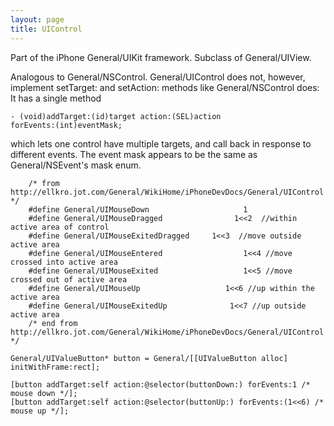```yaml
---
layout: page
title: UIControl
---
```




Part of the iPhone General/UIKit framework. Subclass of General/UIView.

Analogous to General/NSControl. General/UIControl does not, however, implement setTarget: and setAction: methods like General/NSControl does: It has a single method

  <code>- (void)addTarget:(id)target action:(SEL)action forEvents:(int)eventMask;</code>

which lets one control have multiple targets, and call back in response to different events. The event mask appears to be the same as General/NSEvent's mask enum.

    
        /* from http://ellkro.jot.com/General/WikiHome/iPhoneDevDocs/General/UIControl */
        #define General/UIMouseDown                     1
        #define General/UIMouseDragged                1<<2  //within active area of control
        #define General/UIMouseExitedDragged     1<<3  //move outside active area 
        #define General/UIMouseEntered                  1<<4 //move crossed into active area
        #define General/UIMouseExited                   1<<5 //move crossed out of active area
        #define General/UIMouseUp                   1<<6 //up within the active area
        #define General/UIMouseExitedUp              1<<7 //up outside active area
        /* end from http://ellkro.jot.com/General/WikiHome/iPhoneDevDocs/General/UIControl */

	General/UIValueButton* button = General/[[UIValueButton alloc] initWithFrame:rect];
	
	[button addTarget:self action:@selector(buttonDown:) forEvents:1 /* mouse down */];
	[button addTarget:self action:@selector(buttonUp:) forEvents:(1<<6) /* mouse up */];

